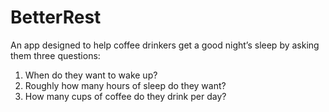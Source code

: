 # BetterRest
An app designed to help coffee drinkers get a good night’s sleep by asking them three questions:
1. When do they want to wake up?
2. Roughly how many hours of sleep do they want?
3. How many cups of coffee do they drink per day?
